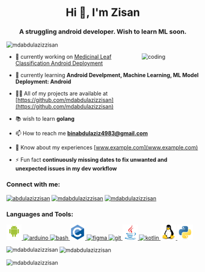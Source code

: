 <h1 align="center">Hi 👋, I'm Zisan</h1>
<h3 align="center">A struggling android developer. Wish to learn ML soon.</h3>

<p align="left"> <img src="https://komarev.com/ghpvc/?username=mdabdulazizzisan&label=Profile%20views&color=0e75b6&style=flat" alt="mdabdulazizzisan" /> </p>

<img align="right" alt="coding" width="150" src="https://camo.githubusercontent.com/98305f2e1d7cd74cfeefb6e90e8f5829d0a129b5aff576116fcccc3af5361992/68747470733a2f2f63756c746f667468657061727479706172726f742e636f6d2f706172726f74732f68642f676974687562706172726f742e676966">

- 🔭 currently working on [Medicinal Leaf Classification Android Deployment](https://github.com/mdabdulazizzisan/Leaf-Classification-ML-Model-Android-Deployment)

- 🌱 currently learning **Android Develpment, Machine Learning, ML Model Deployment: Android**

- 👨‍💻 All of my projects are available at [https://github.com/mdabdulazizzisan](https://github.com/mdabdulazizzisan)

- 📚 wish to learn **golang**

- 📫 How to reach me **binabdulaziz4983@gmail.com**

- 📄 Know about my experiences [www.example.com](www.example.com)

- ⚡ Fun fact **continuously missing dates to fix unwanted and unexpected issues in my dev workflow**

<h3 align="left">Connect with me:</h3>
<p align="left">
<a href="https://twitter.com/abdulazizzisan" target="blank"><img align="center" src="https://raw.githubusercontent.com/rahuldkjain/github-profile-readme-generator/master/src/images/icons/Social/twitter.svg" alt="abdulazizzisan" height="30" width="40" /></a>
<a href="https://linkedin.com/in/mdabdulazizzisan" target="blank"><img align="center" src="https://raw.githubusercontent.com/rahuldkjain/github-profile-readme-generator/master/src/images/icons/Social/linked-in-alt.svg" alt="mdabdulazizzisan" height="30" width="40" /></a>
<a href="https://www.leetcode.com/mdabdulazizzisan" target="blank"><img align="center" src="https://raw.githubusercontent.com/rahuldkjain/github-profile-readme-generator/master/src/images/icons/Social/leet-code.svg" alt="mdabdulazizzisan" height="30" width="40" /></a>
</p>

<h3 align="left">Languages and Tools:</h3>
<p align="left"> <a href="https://developer.android.com" target="_blank" rel="noreferrer"> <img src="https://raw.githubusercontent.com/devicons/devicon/master/icons/android/android-original-wordmark.svg" alt="android" width="40" height="40"/> </a> <a href="https://www.arduino.cc/" target="_blank" rel="noreferrer"> <img src="https://cdn.worldvectorlogo.com/logos/arduino-1.svg" alt="arduino" width="40" height="40"/> </a> <a href="https://www.gnu.org/software/bash/" target="_blank" rel="noreferrer"> <img src="https://www.vectorlogo.zone/logos/gnu_bash/gnu_bash-icon.svg" alt="bash" width="40" height="40"/> </a> <a href="https://www.cprogramming.com/" target="_blank" rel="noreferrer"> <img src="https://raw.githubusercontent.com/devicons/devicon/master/icons/c/c-original.svg" alt="c" width="40" height="40"/> </a> <a href="https://www.figma.com/" target="_blank" rel="noreferrer"> <img src="https://www.vectorlogo.zone/logos/figma/figma-icon.svg" alt="figma" width="40" height="40"/> </a> <a href="https://git-scm.com/" target="_blank" rel="noreferrer"> <img src="https://www.vectorlogo.zone/logos/git-scm/git-scm-icon.svg" alt="git" width="40" height="40"/> </a> <a href="https://www.java.com" target="_blank" rel="noreferrer"> <img src="https://raw.githubusercontent.com/devicons/devicon/master/icons/java/java-original.svg" alt="java" width="40" height="40"/> </a> <a href="https://kotlinlang.org" target="_blank" rel="noreferrer"> <img src="https://www.vectorlogo.zone/logos/kotlinlang/kotlinlang-icon.svg" alt="kotlin" width="40" height="40"/> </a> <a href="https://www.linux.org/" target="_blank" rel="noreferrer"> <img src="https://raw.githubusercontent.com/devicons/devicon/master/icons/linux/linux-original.svg" alt="linux" width="40" height="40"/> </a> <a href="https://www.python.org" target="_blank" rel="noreferrer"> <img src="https://raw.githubusercontent.com/devicons/devicon/master/icons/python/python-original.svg" alt="python" width="40" height="40"/> </a> </p>

<p><img align="left" src="https://github-readme-stats.vercel.app/api/top-langs?username=mdabdulazizzisan&show_icons=true&locale=en&layout=compact" alt="mdabdulazizzisan" /></p>

<p>&nbsp;<img align="center" src="https://github-readme-stats.vercel.app/api?username=mdabdulazizzisan&show_icons=true&locale=en" alt="mdabdulazizzisan" /></p>

<p><img align="center" src="https://github-readme-streak-stats.herokuapp.com/?user=mdabdulazizzisan&" alt="mdabdulazizzisan" /></p>
